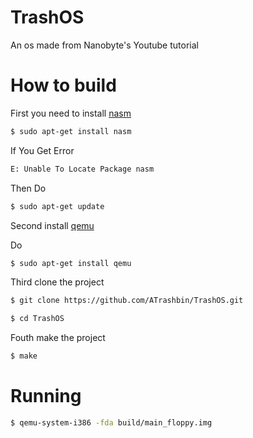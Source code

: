 # TrashOS

An os made from Nanobyte's Youtube tutorial

# How to build

First you need to install [nasm](https://nasm.us/)

```bash
$ sudo apt-get install nasm
```

If You Get Error

```bash
E: Unable To Locate Package nasm
```

Then Do

```bash
$ sudo apt-get update
```

Second install [qemu](https://www.qemu.org/)

Do

```bash
$ sudo apt-get install qemu
```

Third clone the project

```bash
$ git clone https://github.com/ATrashbin/TrashOS.git

$ cd TrashOS
```

Fouth make the project

```bash
$ make
```

# Running

```bash
$ qemu-system-i386 -fda build/main_floppy.img
```
